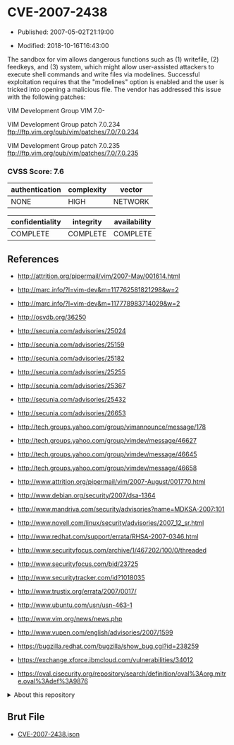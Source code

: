 # CVE-2007-2438

- Published: 2007-05-02T21:19:00

- Modified: 2018-10-16T16:43:00

The sandbox for vim allows dangerous functions such as (1) writefile, (2) feedkeys, and (3) system, which might allow user-assisted attackers to execute shell commands and write files via modelines. Successful exploitation requires that the "modelines" option is enabled and the user is tricked into opening a malicious file. The vendor has addressed this issue with the following patches:

VIM Development Group VIM 7.0-

VIM Development Group patch 7.0.234
ftp://ftp.vim.org/pub/vim/patches/7.0/7.0.234

VIM Development Group patch 7.0.235
ftp://ftp.vim.org/pub/vim/patches/7.0/7.0.235


### CVSS Score: **7.6**

| authentication | complexity | vector |
| --- | --- | --- |
| NONE | HIGH | NETWORK |

| confidentiality | integrity | availability |
| --- | --- | --- |
| COMPLETE | COMPLETE | COMPLETE |

## References

* http://attrition.org/pipermail/vim/2007-May/001614.html

* http://marc.info/?l=vim-dev&m=117762581821298&w=2

* http://marc.info/?l=vim-dev&m=117778983714029&w=2

* http://osvdb.org/36250

* http://secunia.com/advisories/25024

* http://secunia.com/advisories/25159

* http://secunia.com/advisories/25182

* http://secunia.com/advisories/25255

* http://secunia.com/advisories/25367

* http://secunia.com/advisories/25432

* http://secunia.com/advisories/26653

* http://tech.groups.yahoo.com/group/vimannounce/message/178

* http://tech.groups.yahoo.com/group/vimdev/message/46627

* http://tech.groups.yahoo.com/group/vimdev/message/46645

* http://tech.groups.yahoo.com/group/vimdev/message/46658

* http://www.attrition.org/pipermail/vim/2007-August/001770.html

* http://www.debian.org/security/2007/dsa-1364

* http://www.mandriva.com/security/advisories?name=MDKSA-2007:101

* http://www.novell.com/linux/security/advisories/2007_12_sr.html

* http://www.redhat.com/support/errata/RHSA-2007-0346.html

* http://www.securityfocus.com/archive/1/467202/100/0/threaded

* http://www.securityfocus.com/bid/23725

* http://www.securitytracker.com/id?1018035

* http://www.trustix.org/errata/2007/0017/

* http://www.ubuntu.com/usn/usn-463-1

* http://www.vim.org/news/news.php

* http://www.vupen.com/english/advisories/2007/1599

* https://bugzilla.redhat.com/bugzilla/show_bug.cgi?id=238259

* https://exchange.xforce.ibmcloud.com/vulnerabilities/34012

* https://oval.cisecurity.org/repository/search/definition/oval%3Aorg.mitre.oval%3Adef%3A9876

<details>
<summary>About this repository</summary> 

  This repository is part of the project [Live Hack CVE](https://github.com/Live-Hack-CVE). Main website can be found [www.live-hack.org](https://www.live-hack.org) 
  
  Made by [Sn0wAlice](https://github.com/Sn0wAlice) for the people that care about security and need to have a feed of the latest CVEs. Hope you enjoy it, don't forget to star the repo and follow me on [Twitter](https://twitter.com/Sn0wAlice) and [Github](https://github.com/Sn0wAlice). And that is my [personnal website](https://www.alice-snow.me/)

  - [Home Page](https://github.com/Live-Hack-CVE)
  - [Framework](https://github.com/Live-Hack-CVE/cve-framework)
  - [CVE database](https://github.com/Live-Hack-CVE/full_database)
  - [Changelog](https://github.com/Live-Hack-CVE/Changelog)
</details>

## Brut File

* [CVE-2007-2438.json](https://raw.githubusercontent.com/Live-Hack-CVE/full_database/main/cves/2007/CVE-2007-2438.json)

